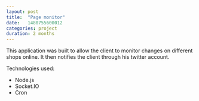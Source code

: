 ```yaml
---
layout: post
title:  "Page monitor"
date:   1480755600012
categories: project
duration: 2 months
---
```


This application was built to allow the client to monitor changes on different shops online. It then notifies the client through his twitter account.

Technologies used:

- Node.js
- Socket.IO
- Cron
